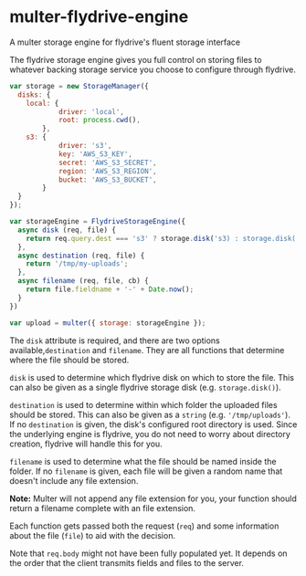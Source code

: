# multer-flydrive-engine
A multer storage engine for flydrive's fluent storage interface

The flydrive storage engine gives you full control on storing files to whatever 
backing storage service you choose to configure through flydrive.

```javascript
var storage = new StorageManager({
  disks: {
    local: {
			driver: 'local',
			root: process.cwd(),
		},
    s3: {
			driver: 's3',
			key: 'AWS_S3_KEY',
			secret: 'AWS_S3_SECRET',
			region: 'AWS_S3_REGION',
			bucket: 'AWS_S3_BUCKET',
		}
  }
});

var storageEngine = FlydriveStorageEngine({
  async disk (req, file) {
    return req.query.dest === 's3' ? storage.disk('s3) : storage.disk('local');
  },
  async destination (req, file) {
    return '/tmp/my-uploads';
  },
  async filename (req, file, cb) {
    return file.fieldname + '-' + Date.now();
  }
})

var upload = multer({ storage: storageEngine });
```

The `disk` attribute is required, and there are two options available,`destination` 
and `filename`. They are all functions that determine where the file should be stored.

`disk` is used to determine which flydrive disk on which to store the file. This can
also be given as a single flydrive storage disk (e.g. `storage.disk()`).

`destination` is used to determine within which folder the uploaded files should
be stored. This can also be given as a `string` (e.g. `'/tmp/uploads'`). If no
`destination` is given, the disk's configured root directory is used. Since the underlying
engine is flydrive, you do not need to worry about directory creation, flydrive
will handle this for you.

`filename` is used to determine what the file should be named inside the folder.
If no `filename` is given, each file will be given a random name that doesn't
include any file extension.

**Note:** Multer will not append any file extension for you, your function
should return a filename complete with an file extension.

Each function gets passed both the request (`req`) and some information about
the file (`file`) to aid with the decision.

Note that `req.body` might not have been fully populated yet. It depends on the
order that the client transmits fields and files to the server.
